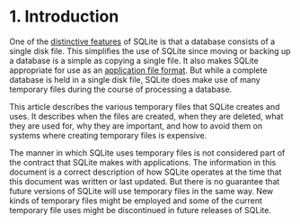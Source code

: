 # 1\. Introduction



One of the [distinctive features](different.html) of
SQLite is that a database consists of a single disk file.
This simplifies the use of SQLite since moving or backing up a
database is a simple as copying a single file. It also makes
SQLite appropriate for use as an
[application file format](whentouse.html#appfileformat).
But while a complete database is held in a single disk file,
SQLite does make use of many temporary files during the
course of processing a database.




This article describes the various temporary files that SQLite
creates and uses. It describes when the files are created, when
they are deleted, what they are used for, why they are important,
and how to avoid them on systems where creating temporary files is
expensive.




The manner in which SQLite uses temporary files is not considered
part of the contract that SQLite makes with applications. The
information in this document is a correct description of how
SQLite operates at the time that this document was written or last
updated. But there is no guarantee that future versions of SQLite
will use temporary files in the same way. New kinds of temporary
files might be employed and some of
the current temporary file uses might be discontinued
in future releases of SQLite.




